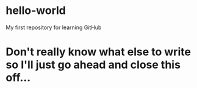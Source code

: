 # hello-world
My first repository for learning GitHub
# Don't really know what else to write so I'll just go ahead and close this off...
